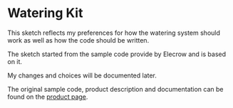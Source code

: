 # Watering Kit

This sketch reflects my preferences for how the watering system should work
as well as how the code should be written.

The sketch started from the sample code provide by Elecrow and is based on it.

My changes and choices will be documented later.

The original sample code, product description and documentation can be found
on the [product page](https://www.elecrow.com/arduino-automatic-smart-plant-watering-kit.html).
